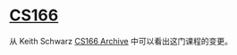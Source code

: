 # [CS166](https://web.stanford.edu/class/cs166/)

从 Keith Schwarz [CS166 Archive](https://www.keithschwarz.com/cs166/) 中可以看出这门课程的变更。

